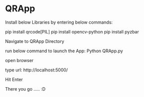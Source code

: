 # QRApp
Install below Libraries by entering below commands:

pip install qrcode[PIL]
pip install opencv-python
pip install pyzbar

Navigate to QRApp Directory

run below command to launch the App:
Python QRApp.py

open browser 

type url:
http://localhost:5000/

Hit Enter


There you go ..... :D
